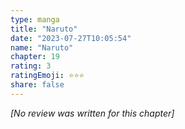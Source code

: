 ```yaml
---
type: manga
title: "Naruto"
date: "2023-07-27T10:05:54"
name: "Naruto"
chapter: 19
rating: 3
ratingEmoji: ⭐️⭐️⭐️
share: false
---
```


*[No review was written for this chapter]*
